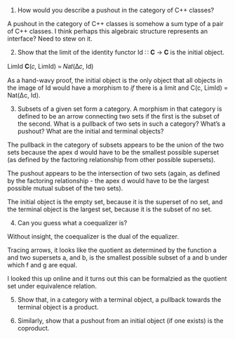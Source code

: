 1. How would you describe a pushout in the category of C++ classes?

A pushout in the category of C++ classes is somehow a sum type of a pair of C++ classes. I think perhaps this algebraic structure represents an interface? Need to stew on it.

2. Show that the limit of the identity functor Id ∷ 𝐂 → 𝐂 is the
initial object.

LimId
𝐂(𝑐, LimId) ≃ 𝑁𝑎𝑡(Δ𝑐, Id)

As a hand-wavy proof, the initial object is the only object that all objects in the image of Id would have a morphism to _if_ there is a limit and C(c, LimId) = Nat(∆c, Id).

3. Subsets of a given set form a category. A morphism in that category
is defined to be an arrow connecting two sets if the first is
the subset of the second. What is a pullback of two sets in such
a category? What’s a pushout? What are the initial and terminal
objects?

The pullback in the category of subsets appears to be the union of the two sets because the apex d would have to be the smallest possible superset (as defined by the factoring relationship from other possible supersets).

The pushout appears to be the intersection of two sets (again, as defined by the factoring relationship - the apex d would have to be the largest possible mutual subset of the two sets).

The initial object is the empty set, because it is the superset of no set, and the terminal object is the largest set, because it is the subset of no set.


4. Can you guess what a coequalizer is?

Without insight, the coequalizer is the dual of the equalizer.

Tracing arrows, it looks like the quotient as determined by the function a and two supersets a, and b, is the smallest possible subset of a and b under which f and g are equal.

I looked this up online and it turns out this can be formalzied as the quotient set under equivalence relation.

5. Show that, in a category with a terminal object, a pullback towards the terminal object is a product.

6. Similarly, show that a pushout from an initial object (if one exists) is the coproduct.


